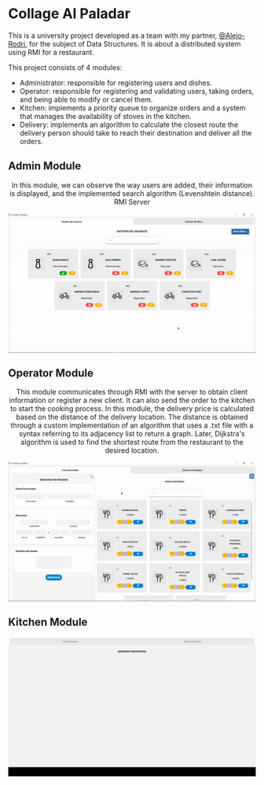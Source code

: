 # Collage Al Paladar

This is a university project developed as a team with my partner, [@Alejo-Rodri](https://github.com/Alejo-Rodri), for the subject of Data Structures. It is about a distributed system using RMI for a restaurant.

This project consists of 4 modules:

- Administrator: responsible for registering users and dishes.
- Operator: responsible for registering and validating users, taking orders, and being able to modify or cancel them.
- Kitchen: implements a priority queue to organize orders and a system that manages the availability of stoves in the kitchen.
- Delivery: implements an algorithm to calculate the closest route the delivery person should take to reach their destination and deliver all the orders.

## Admin Module
<div align="center">
  <p>In this module, we can observe the way users are added, their information is displayed, and the implemented search algorithm (Levenshtein distance). RMI Server</p>
  <img align="center" alt="adminModule" src="admInterface.gif">
</div>

## Operator Module
<div align="center">
  <p>This module communicates through RMI with the server to obtain client information or register a new client. It can also send the order to the kitchen to start the cooking process. In this module, the delivery price is calculated based on the distance of the delivery location. The distance is obtained through a custom implementation of an algorithm that uses a .txt file with a syntax referring to its adjacency list to return a graph. Later, Dijkstra's algorithm is used to find the shortest route from the restaurant to the desired location.</p>
  <img align="center" alt="kitchenModule" src="operatorInterface.gif">
</div>

## Kitchen Module
<div align="center">
  <img align="center" alt="kitchenModule" src="kitchenInterface.gif">
</div>
